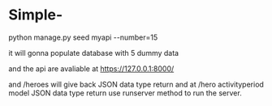 # Simple-

python manage.py seed myapi --number=15

it will gonna populate database with 5 dummy data

and the api are avaliable at https://127.0.0.1:8000/

and /heroes will give back JSON data type return and at /hero activityperiod model JSON data type return
use runserver method to run the server.
